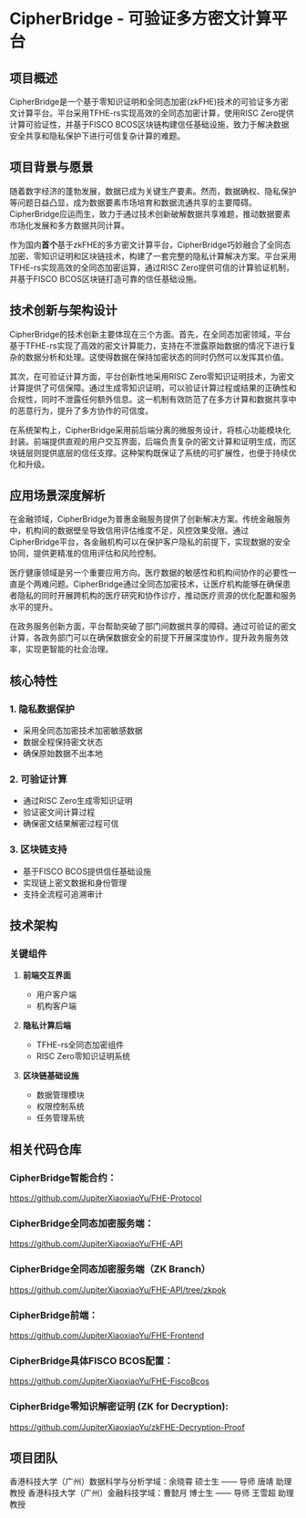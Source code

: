 # CipherBridge - 可验证多方密文计算平台

## 项目概述

CipherBridge是一个基于零知识证明和全同态加密(zkFHE)技术的可验证多方密文计算平台。平台采用TFHE-rs实现高效的全同态加密计算，使用RISC Zero提供计算可验证性，并基于FISCO BCOS区块链构建信任基础设施，致力于解决数据安全共享和隐私保护下进行可信复杂计算的难题。

## 项目背景与愿景

随着数字经济的蓬勃发展，数据已成为关键生产要素。然而，数据确权、隐私保护等问题日益凸显，成为数据要素市场培育和数据流通共享的主要障碍。CipherBridge应运而生，致力于通过技术创新破解数据共享难题，推动数据要素市场化发展和多方数据共同计算。

作为国内**首个**基于zkFHE的多方密文计算平台，CipherBridge巧妙融合了全同态加密、零知识证明和区块链技术，构建了一套完整的隐私计算解决方案。平台采用TFHE-rs实现高效的全同态加密运算，通过RISC Zero提供可信的计算验证机制，并基于FISCO BCOS区块链打造可靠的信任基础设施。

## 技术创新与架构设计

CipherBridge的技术创新主要体现在三个方面。首先，在全同态加密领域，平台基于TFHE-rs实现了高效的密文计算能力，支持在不泄露原始数据的情况下进行复杂的数据分析和处理。这使得数据在保持加密状态的同时仍然可以发挥其价值。

其次，在可验证计算方面，平台创新性地采用RISC Zero零知识证明技术，为密文计算提供了可信保障。通过生成零知识证明，可以验证计算过程或结果的正确性和合规性，同时不泄露任何额外信息。这一机制有效防范了在多方计算和数据共享中的恶意行为，提升了多方协作的可信度。

在系统架构上，CipherBridge采用前后端分离的微服务设计，将核心功能模块化封装。前端提供直观的用户交互界面，后端负责复杂的密文计算和证明生成，而区块链层则提供底层的信任支撑。这种架构既保证了系统的可扩展性，也便于持续优化和升级。

## 应用场景深度解析

在金融领域，CipherBridge为普惠金融服务提供了创新解决方案。传统金融服务中，机构间的数据壁垒导致信用评估维度不足，风控效果受限。通过CipherBridge平台，各金融机构可以在保护客户隐私的前提下，实现数据的安全协同，提供更精准的信用评估和风险控制。

医疗健康领域是另一个重要应用方向。医疗数据的敏感性和机构间协作的必要性一直是个两难问题。CipherBridge通过全同态加密技术，让医疗机构能够在确保患者隐私的同时开展跨机构的医疗研究和协作诊疗，推动医疗资源的优化配置和服务水平的提升。

在政务服务创新方面，平台帮助突破了部门间数据共享的障碍。通过可验证的密文计算，各政务部门可以在确保数据安全的前提下开展深度协作，提升政务服务效率，实现更智能的社会治理。

## 核心特性

### 1. 隐私数据保护
- 采用全同态加密技术加密敏感数据
- 数据全程保持密文状态
- 确保原始数据不出本地

### 2. 可验证计算
- 通过RISC Zero生成零知识证明
- 验证密文间计算过程
- 确保密文结果解密过程可信

### 3. 区块链支持
- 基于FISCO BCOS提供信任基础设施
- 实现链上密文数据和身份管理
- 支持全流程可追溯审计

## 技术架构

### 关键组件
1. **前端交互界面**
   - 用户客户端
   - 机构客户端

2. **隐私计算后端**
   - TFHE-rs全同态加密组件
   - RISC Zero零知识证明系统

3. **区块链基础设施**
   - 数据管理模块
   - 权限控制系统
   - 任务管理系统
  
## 相关代码仓库
### CipherBridge智能合约：
https://github.com/JupiterXiaoxiaoYu/FHE-Protocol

### CipherBridge全同态加密服务端：
https://github.com/JupiterXiaoxiaoYu/FHE-API

### CipherBridge全同态加密服务端（ZK Branch）
https://github.com/JupiterXiaoxiaoYu/FHE-API/tree/zkpok

### CipherBridge前端：
https://github.com/JupiterXiaoxiaoYu/FHE-Frontend

### CipherBridge具体FISCO BCOS配置：
https://github.com/JupiterXiaoxiaoYu/FHE-FiscoBcos

### CipherBridge零知识解密证明 (ZK for Decryption):
https://github.com/JupiterXiaoxiaoYu/zkFHE-Decryption-Proof

## 项目团队
香港科技大学（广州）数据科学与分析学域：余晓霄 硕士生 —— 导师 唐靖 助理教授 
香港科技大学（广州）金融科技学域：曹懿月 博士生 —— 导师 王雪超 助理教授 

